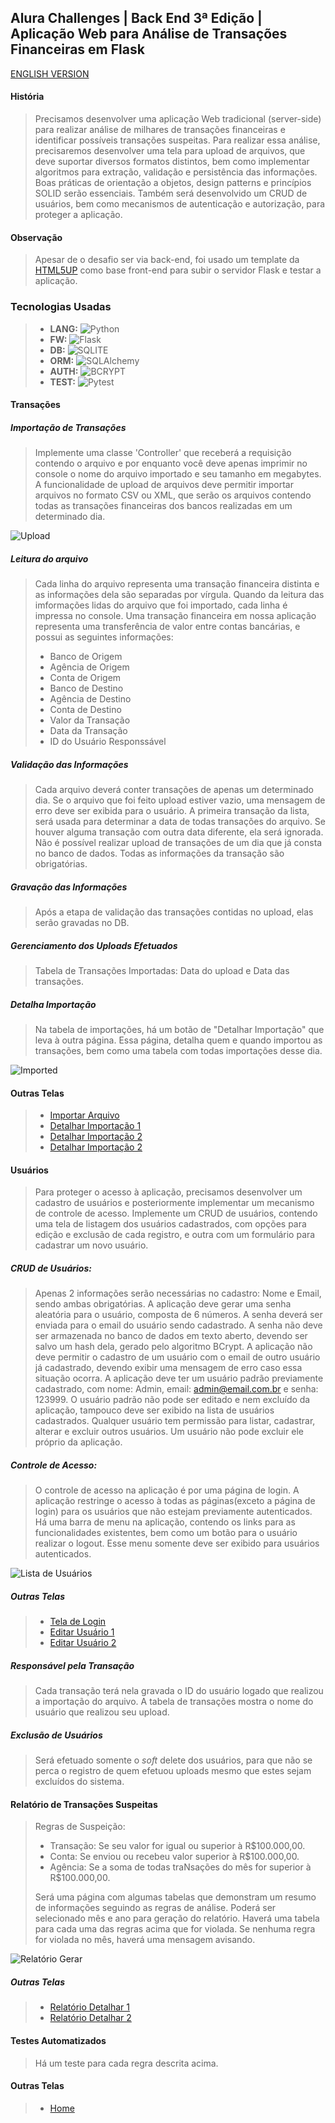 ## Alura Challenges | Back End 3ª Edição | Aplicação Web para Análise de Transações Financeiras em Flask
[ENGLISH VERSION](https://github.com/leonippon/alura-challenge_backend_4-node/edit/main/README.en.md)

#### História
> Precisamos desenvolver uma aplicação Web tradicional (server-side) para realizar análise de milhares de transações financeiras e identificar possíveis transações suspeitas.
> Para realizar essa análise, precisaremos desenvolver uma tela para upload de arquivos, que deve suportar diversos formatos distintos, bem como implementar algoritmos para extração, validação e persistência das informações. Boas práticas de orientação a objetos, design patterns e princípios SOLID serão essenciais. Também será desenvolvido um CRUD de usuários, bem como mecanismos de autenticação e autorização, para proteger a aplicação.

#### Observação
> Apesar de o desafio ser via back-end, foi usado um template da [HTML5UP](https://html5up.net/) como base front-end para subir o servidor Flask e testar a aplicação.

### Tecnologias Usadas
> - **LANG:** ![Python](https://img.shields.io/badge/Python-3776AB?style=for-the-badge&logo=python&logoColor=white)
> - **FW:** ![Flask](https://img.shields.io/badge/Flask-000000?style=for-the-badge&logo=flask&logoColor=white)
> - **DB:** ![SQLITE](https://img.shields.io/badge/SQLite-07405E?style=for-the-badge&logo=sqlite&logoColor=white)
> - **ORM:** ![SQLAlchemy](https://img.shields.io/badge/SQLAlchemy-52B0E7?style=for-the-badge&logo=Sequelize&logoColor=white)
> - **AUTH:** ![BCRYPT](https://img.shields.io/badge/bcrypt-543DE0?style=for-the-badge&logo=bcrypt&logoColor=white)
> - **TEST:** ![Pytest](https://img.shields.io/badge/Pytest-239120?style=for-the-badge&logo=python&logoColor=white)
> 
#### Transações

##### Importação de Transações
> Implemente uma classe 'Controller' que receberá a requisição contendo o arquivo e por enquanto você deve apenas imprimir no console o nome do arquivo importado e seu tamanho em megabytes.
> A funcionalidade de upload de arquivos deve permitir importar arquivos no formato CSV ou XML, que serão os arquivos contendo todas as transações financeiras dos bancos realizadas em um determinado dia.

![Upload](https://github.com/leonippon/alura-challenge_backend_3-flask/blob/master/screenshots/transacoes_importar.png)

##### Leitura do arquivo
> Cada linha do arquivo representa uma transação financeira distinta e as informações dela são separadas por vírgula.
> Quando da leitura das imformações lidas do arquivo que foi importado, cada linha é impressa no console.
> Uma transação financeira em nossa aplicação representa uma transferência de valor entre contas bancárias, e possui as seguintes informações:
>
>   - Banco de Origem
>   - Agência de Origem
>   - Conta de Origem
>   - Banco de Destino
>   - Agência de Destino
>   - Conta de Destino
>   - Valor da Transação
>   - Data da Transação
>   - ID do Usuário Responssável

##### Validação das Informações
> Cada arquivo deverá conter transações de apenas um determinado dia.
> Se o arquivo que foi feito upload estiver vazio, uma mensagem de erro deve ser exibida para o usuário.
> A primeira transação da lista, será usada para determinar a data de todas transações do arquivo.
> Se houver alguma transação com outra data diferente, ela será ignorada.
> Não é possível realizar upload de transações de um dia que já consta no banco de dados.
> Todas as informações da transação são obrigatórias.

##### Gravação das Informações
> Após a etapa de validação das transações contidas no upload, elas serão gravadas no DB.

##### Gerenciamento dos Uploads Efetuados
> Tabela de Transações Importadas: Data do upload e Data das transações.

##### Detalha Importação
> Na tabela de importações, há um botão de "Detalhar Importação" que leva à outra página.
> Essa página, detalha quem e quando importou as transações, bem como uma tabela com todas importações desse dia.

![Imported](https://github.com/leonippon/alura-challenge_backend_3-flask/blob/master/screenshots/transacoes_importadas.png)

#### Outras Telas
> - [Importar Arquivo](https://github.com/leonippon/alura-challenge_backend_3-flask/blob/master/screenshots/transacoes_importar.png)
> - [Detalhar Importação 1](https://github.com/leonippon/alura-challenge_backend_3-flask/blob/master/screenshots/detalhar_cabecalho.png)
> - [Detalhar Importação 2](https://github.com/leonippon/alura-challenge_backend_3-flask/blob/master/screenshots/detalhar_corpo.png)
> - [Detalhar Importação 2](https://github.com/leonippon/alura-challenge_backend_3-flask/blob/master/screenshots/detalhar_corpo2.png)

#### Usuários
> Para proteger o acesso à aplicação, precisamos desenvolver um cadastro de usuários e posteriormente implementar um mecanismo de controle de acesso.
> Implemente um CRUD de usuários, contendo uma tela de listagem dos usuários cadastrados, com opções para edição e exclusão de cada registro, e outra com um formulário para cadastrar um novo usuário.

##### CRUD de Usuários:
> Apenas 2 informações serão necessárias no cadastro: Nome e Email, sendo ambas obrigatórias.
> A aplicação deve gerar uma senha aleatória para o usuário, composta de 6 números.
> A senha deverá ser enviada para o email do usuário sendo cadastrado.
> A senha não deve ser armazenada no banco de dados em texto aberto, devendo ser salvo um hash dela, gerado pelo algoritmo BCrypt.
> A aplicação não deve permitir o cadastro de um usuário com o email de outro usuário já cadastrado, devendo exibir uma mensagem de erro caso essa situação ocorra.
> A aplicação deve ter um usuário padrão previamente cadastrado, com nome: Admin, email: admin@email.com.br e senha: 123999.
> O usuário padrão não pode ser editado e nem excluído da aplicação, tampouco deve ser exibido na lista de usuários cadastrados.
> Qualquer usuário tem permissão para listar, cadastrar, alterar e excluir outros usuários.
> Um usuário não pode excluir ele próprio da aplicação.

##### Controle de Acesso:
> O controle de acesso na aplicação é por uma página de login.
> A aplicação restringe o acesso à todas as páginas(exceto a página de login) para os usuários que não estejam previamente autenticados.
> Há uma barra de menu na aplicação, contendo os links para as funcionalidades existentes, bem como um botão para o usuário realizar o logout. Esse menu somente deve ser exibido para usuários autenticados.

![Lista de Usuários](https://github.com/leonippon/alura-challenge_backend_3-flask/blob/master/screenshots/usarios_listar.png)

##### Outras Telas
> - [Tela de Login](https://github.com/leonippon/alura-challenge_backend_3-flask/blob/master/screenshots/home_login.png)
> - [Editar Usuário 1](https://github.com/leonippon/alura-challenge_backend_3-flask/blob/master/screenshots/usuarios_editar_1.png)
> - [Editar Usuário 2](https://github.com/leonippon/alura-challenge_backend_3-flask/blob/master/screenshots/usuarios_editar_2.png)

##### Responsável pela Transação
> Cada transação terá nela gravada o ID do usuário logado que realizou a importação do arquivo.
> A tabela de transações mostra o nome do usuário que realizou seu upload.

##### Exclusão de Usuários
> Será efetuado somente o _soft_ delete dos usuários, para que não se perca o registro de quem efetuou uploads mesmo que estes sejam excluídos do sistema.

#### Relatório de Transações Suspeitas
> Regras de Suspeição:
>   - Transação: Se seu valor for igual ou superior à R$100.000,00.
>   - Conta: Se enviou ou recebeu valor superior à R$100.000,00.
>   - Agência: Se a soma de todas traNsações do mês for superior à R$100.000,00.
>
> Será uma página com algumas tabelas que demonstram um resumo de informações seguindo as regras de análise.
> Poderá ser selecionado mês e ano para geração do relatório.
> Haverá uma tabela para cada uma das regras acima que for violada.
> Se nenhuma regra for violada no mês, haverá uma mensagem avisando.

![Relatório Gerar](https://github.com/leonippon/alura-challenge_backend_3-flask/blob/master/screenshots/relatorio_gerar.png)

##### Outras Telas
> - [Relatório Detalhar 1](https://github.com/leonippon/alura-challenge_backend_3-flask/blob/master/screenshots/relatorio_contas.png)
> - [Relatório Detalhar 2](https://github.com/leonippon/alura-challenge_backend_3-flask/blob/master/screenshots/relatorio_agencias.png)

#### Testes Automatizados
> Há um teste para cada regra descrita acima.

#### Outras Telas
> - [Home](https://github.com/leonippon/alura-challenge_backend_3-flask/blob/master/screenshots/home.png)
